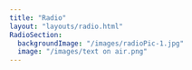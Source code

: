 ```yaml
---
title: "Radio"
layout: "layouts/radio.html"
RadioSection:
  backgroundImage: "/images/radioPic-1.jpg"
  image: "/images/text on air.png"
---
```

